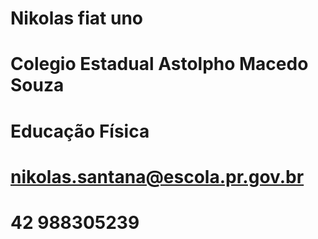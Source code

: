 # Nikolas fiat uno
# Colegio Estadual Astolpho Macedo Souza
# Educação Física 
# nikolas.santana@escola.pr.gov.br
# 42 988305239
